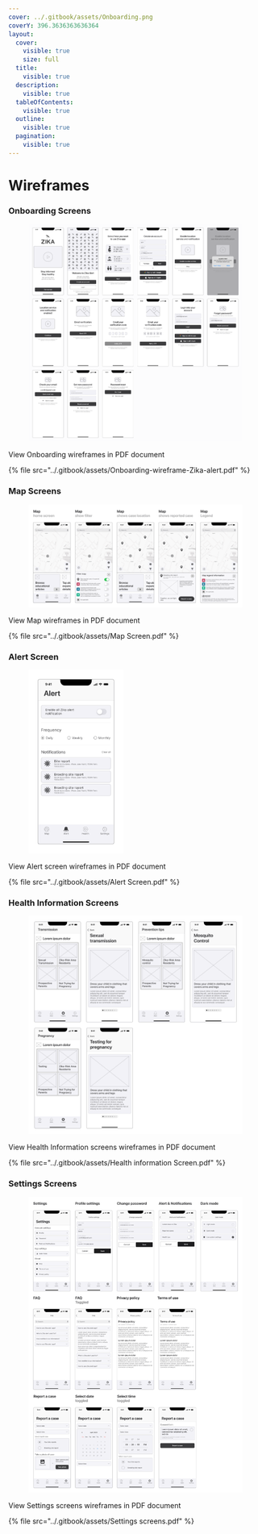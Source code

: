 ```yaml
---
cover: ../.gitbook/assets/Onboarding.png
coverY: 396.3636363636364
layout:
  cover:
    visible: true
    size: full
  title:
    visible: true
  description:
    visible: true
  tableOfContents:
    visible: true
  outline:
    visible: true
  pagination:
    visible: true
---
```


# Wireframes



### Onboarding Screens

<div data-full-width="true">

<figure><img src="../.gitbook/assets/Onboarding.png" alt="Zika alert app onboarding wireframe screens"><figcaption></figcaption></figure>

</div>

View Onboarding wireframes in PDF document

{% file src="../.gitbook/assets/Onboarding-wireframe-Zika-alert.pdf" %}

### Map Screens

<div data-full-width="true">

<figure><img src="../.gitbook/assets/Map Screen.png" alt="Zika alert app map wireframe screens"><figcaption></figcaption></figure>

</div>

View Map wireframes in PDF document

{% file src="../.gitbook/assets/Map Screen.pdf" %}

### Alert Screen

<div align="left">

<figure><img src="../.gitbook/assets/Alert Screen.png" alt="" width="188"><figcaption></figcaption></figure>

</div>

View Alert screen wireframes in PDF document

{% file src="../.gitbook/assets/Alert Screen.pdf" %}



### Health Information Screens

<div data-full-width="true">

<figure><img src="../.gitbook/assets/Health information Screen.png" alt=""><figcaption></figcaption></figure>

</div>

View Health Information screens wireframes in PDF document

{% file src="../.gitbook/assets/Health information Screen.pdf" %}



### Settings Screens

<div data-full-width="true">

<figure><img src="../.gitbook/assets/Settings screens.png" alt=""><figcaption></figcaption></figure>

</div>

View Settings screens wireframes in PDF document



{% file src="../.gitbook/assets/Settings screens.pdf" %}

